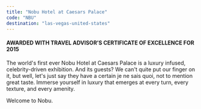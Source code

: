 ```yaml
---
title: "Nobu Hotel at Caesars Palace"
code: "NBU"
destination: "las-vegas-united-states"
---
```


#### **AWARDED WITH TRAVEL ADVISOR’S CERTIFICATE OF EXCELLENCE FOR 2015**

The world's first ever Nobu Hotel at Caesars Palace is a luxury infused, celebrity-driven exhibition. And its guests? We can't quite put our finger on it, but well, let's just say they have a certain je ne sais quoi, not to mention great taste. Immerse yourself in luxury that emerges at every turn, every texture, and every amenity.

Welcome to Nobu.
  
  
  